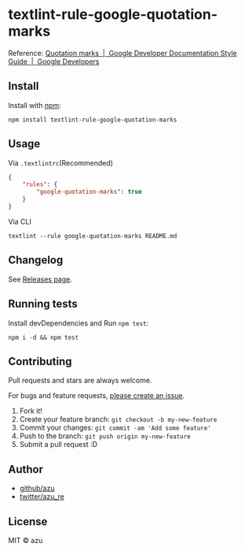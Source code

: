 # textlint-rule-google-quotation-marks

Reference: [Quotation marks  |  Google Developer Documentation Style Guide  |  Google Developers](https://developers.google.com/style/quotation-marks "Quotation marks  |  Google Developer Documentation Style Guide  |  Google Developers")

## Install

Install with [npm](https://www.npmjs.com/):

    npm install textlint-rule-google-quotation-marks

## Usage

Via `.textlintrc`(Recommended)

```json
{
    "rules": {
        "google-quotation-marks": true
    }
}
```

Via CLI

```
textlint --rule google-quotation-marks README.md
```


## Changelog

See [Releases page](https://github.com/textlint-rule/textlint-rule-preset-google/releases).

## Running tests

Install devDependencies and Run `npm test`:

    npm i -d && npm test

## Contributing

Pull requests and stars are always welcome.

For bugs and feature requests, [please create an issue](https://github.com/textlint-rule/textlint-rule-preset-google/issues).

1. Fork it!
2. Create your feature branch: `git checkout -b my-new-feature`
3. Commit your changes: `git commit -am 'Add some feature'`
4. Push to the branch: `git push origin my-new-feature`
5. Submit a pull request :D

## Author

- [github/azu](https://github.com/azu)
- [twitter/azu_re](https://twitter.com/azu_re)

## License

MIT © azu

